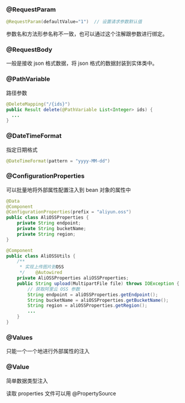 
### @RequestParam
```java
@RequestParam(defaultValue="1")  // 设置请求参数默认值
```
参数名和方法形参名称不一致，也可以通过这个注解跟参数进行绑定。
### @RequestBody
一般是接收 json 格式数据，将 json 格式的数据封装到实体类中。

### @PathVariable
路径参数
```java
@DeleteMapping("/{ids}")  
public Result delete(@PathVariable List<Integer> ids) {  
  ...
}
```

### @DateTimeFormat
指定日期格式
```java
@DateTimeFormat(pattern = "yyyy-MM-dd")
```

### @ConfigurationProperties
可以批量地将外部属性配置注入到 bean 对象的属性中
```java
@Data  
@Component  
@ConfigurationProperties(prefix = "aliyun.oss")  
public class AliOSSProperties {  
    private String endpoint;  
    private String bucketName;  
    private String region;  
}
```

```java
@Component  
public class AliOSSUtils {  
    /**  
     * 实现上传图片到OSS  
     */    @Autowired  
    private AliOSSProperties aliOSSProperties;  
    public String upload(MultipartFile file) throws IOException {  
        // 获取阿里云 OSS 参数  
        String endpoint = aliOSSProperties.getEndpoint();  
        String bucketName = aliOSSProperties.getBucketName();  
        String region = aliOSSProperties.getRegion();
        ...
    }
}
```
### @Values
只能一个一个地进行外部属性的注入


### @Value
简单数据类型注入

读取 properties 文件可以用 @PropertySource